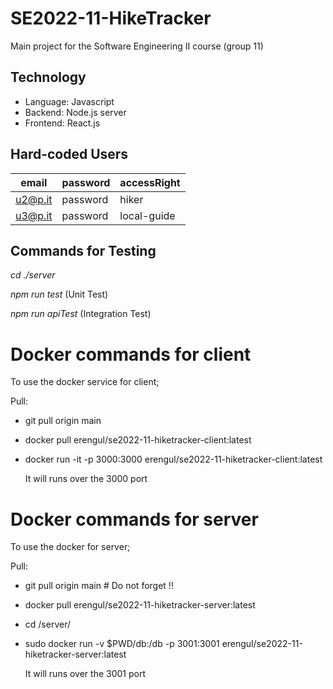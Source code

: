 # SE2022-11-HikeTracker
Main project for the Software Engineering II course (group 11)

## Technology
- Language: Javascript
- Backend: Node.js server
- Frontend: React.js

## Hard-coded Users
| email | password | accessRight |
|-------|----------| ----------- |
| u2@p.it | password | hiker |
| u3@p.it | password | local-guide |

## Commands for Testing
_cd ./server_ 

_npm run test_ (Unit Test) 

_npm run apiTest_ (Integration Test)


# Docker commands for client

To use the docker service for client;


Pull:
- git pull origin main 
- docker pull erengul/se2022-11-hiketracker-client:latest
- docker run -it -p 3000:3000 erengul/se2022-11-hiketracker-client:latest
    
    It will runs over the 3000 port

# Docker commands for server

To use the docker for server;

Pull:
- git pull origin main # Do not forget !!
- docker pull erengul/se2022-11-hiketracker-server:latest
- cd /server/
- sudo docker run -v $PWD/db:/db -p 3001:3001 erengul/se2022-11-hiketracker-server:latest   
        
    It will runs over the 3001 port

